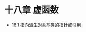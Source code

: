 # 十八章 虚函数


- [18.1 指向派生对象基类的指针或引用](./18.1-pointers-and-references-to-the-base-class-of-derived-objects.md)




